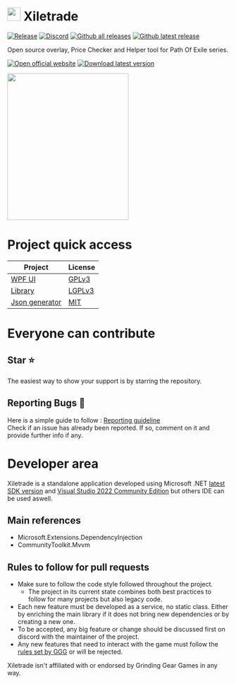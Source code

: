# <img src="https://i.imgur.com/dhWQgtY.png" width="30" height="30"> Xiletrade
[![Release](https://img.shields.io/github/release/maxensas/xiletrade.svg)](https://github.com/maxensas/xiletrade/releases/) 
[![Discord](https://img.shields.io/static/v1?label=Join&message=Discord&color=7289da&logo=discord)](https://discord.gg/AXP5VntYgA) 
[![Github all releases](https://img.shields.io/github/downloads/maxensas/xiletrade/total.svg)](https://GitHub.com/maxensas/xiletrade/releases/) [![Github latest release](https://img.shields.io/github/downloads/maxensas/xiletrade/latest/total.svg)](https://GitHub.com/maxensas/xiletrade/releases/)

Open source overlay, Price Checker and Helper tool for Path Of Exile series.  

[<img src="https://github.com/user-attachments/assets/7e2ad410-7508-4348-b968-cc0dbbf5b10e" alt="Open official website" />](https://maxensas.github.io/xiletrade/)
[<img src="https://github.com/user-attachments/assets/c3664da6-b66b-49ef-b3c9-992ae7749dd7" alt="Download latest version" />](https://github.com/maxensas/xiletrade/releases/latest/download/Xiletrade_win-x64.7z)

<img width="275" height="332" src="https://github.com/user-attachments/assets/ba015744-ccc2-4bcb-87e1-e07165fcdb33">

# Project quick access
| Project | License |
|---------|---------|
| [WPF UI](https://github.com/maxensas/xiletrade/tree/master/src/Xiletrade) | [GPLv3](https://github.com/maxensas/xiletrade/blob/master/licenses/LICENSE_Xiletrade) |
| [Library](https://github.com/maxensas/xiletrade/tree/master/src/Xiletrade.Library) | [LGPLv3](https://github.com/maxensas/xiletrade/blob/master/licenses/LICENSE_XiletradeLibrary) |
| [Json generator](https://github.com/maxensas/xiletrade/tree/master/src/Xiletrade.Json) | [MIT](https://github.com/maxensas/xiletrade/blob/master/licenses/LICENSE_XiletradeJson) |


# Everyone can contribute
## Star :star:
The easiest way to show your support is by starring the repository.

## Reporting Bugs :bug:
Here is a simple guide to follow : [Reporting guideline](https://github.com/maxensas/xiletrade/issues/48)   
Check if an issue has already been reported. If so, comment on it and provide further info if any.

# Developer area

Xiletrade is a standalone application developed using Microsoft .NET [latest SDK version](https://dotnet.microsoft.com/en-us/download) and [Visual Studio 2022 Community Edition](https://visualstudio.microsoft.com/vs/community/) but others IDE can be used aswell.

## Main references

- Microsoft.Extensions.DependencyInjection  
- CommunityToolkit.Mvvm

## Rules to follow for pull requests
* Make sure to follow the code style followed throughout the project.
	- The project in its current state combines both best practices to follow for many projects but also legacy code.
* Each new feature must be developed as a service, no static class. Either by enriching the main library if it does not bring new dependencies or by creating a new one.
* To be accepted, any big feature or change should be discussed first on discord with the maintainer of the project.
* Any new features that need to interact with the game must follow the [rules set by GGG](https://www.pathofexile.com/developer/docs/index#policy) or will be rejected.

Xiletrade isn't affiliated with or endorsed by Grinding Gear Games in any way.<br>